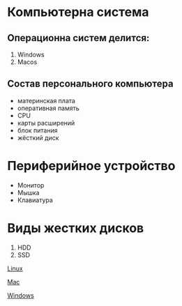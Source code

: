 # Компьютерна система 

## Операционна систем делится:
1. Windows
2. Macos

## Состав персонального компьютера 
* материнская плата
* оперативная память
* CPU
* карты расширений
* блок питания
* жёсткий диск

# Периферийное устройство
* Монитор
* Мышка
* Клавиатура

# Виды жестких дисков
1. HDD
2. SSD 


[Linux](Linux.md)

[Mac](Mac.md)

[Windows](win.md)
